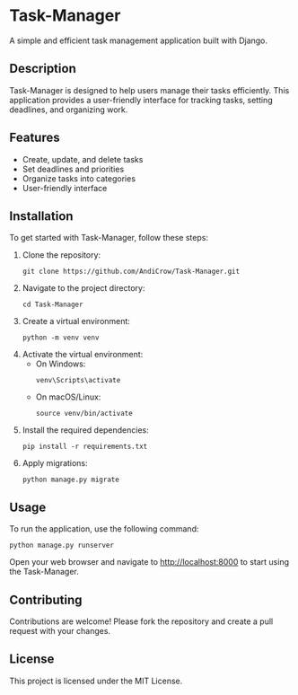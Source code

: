 <!DOCTYPE html>
<html lang="en">
<head>
  <meta charset="UTF-8">
  <meta name="viewport" content="width=device-width, initial-scale=1.0">
  <title>Task-Manager</title>
</head>
<body>
  <h1>Task-Manager</h1>
  <p>A simple and efficient task management application built with Django.</p>

  <h2>Description</h2>
  <p>Task-Manager is designed to help users manage their tasks efficiently. This application provides a user-friendly interface for tracking tasks, setting deadlines, and organizing work.</p>

  <h2>Features</h2>
  <ul>
    <li>Create, update, and delete tasks</li>
    <li>Set deadlines and priorities</li>
    <li>Organize tasks into categories</li>
    <li>User-friendly interface</li>
  </ul>

  <h2>Installation</h2>
  <p>To get started with Task-Manager, follow these steps:</p>
  <ol>
    <li>Clone the repository:
      <pre><code>git clone https://github.com/AndiCrow/Task-Manager.git</code></pre>
    </li>
    <li>Navigate to the project directory:
      <pre><code>cd Task-Manager</code></pre>
    </li>
    <li>Create a virtual environment:
      <pre><code>python -m venv venv</code></pre>
    </li>
    <li>Activate the virtual environment:
      <ul>
        <li>On Windows:
          <pre><code>venv\Scripts\activate</code></pre>
        </li>
        <li>On macOS/Linux:
          <pre><code>source venv/bin/activate</code></pre>
        </li>
      </ul>
    </li>
    <li>Install the required dependencies:
      <pre><code>pip install -r requirements.txt</code></pre>
    </li>
    <li>Apply migrations:
      <pre><code>python manage.py migrate</code></pre>
    </li>
  </ol>

  <h2>Usage</h2>
  <p>To run the application, use the following command:</p>
  <pre><code>python manage.py runserver</code></pre>
  <p>Open your web browser and navigate to <a href="http://localhost:8000">http://localhost:8000</a> to start using the Task-Manager.</p>

  <h2>Contributing</h2>
  <p>Contributions are welcome! Please fork the repository and create a pull request with your changes.</p>

  <h2>License</h2>
  <p>This project is licensed under the MIT License.</p>
</body>
</html>

